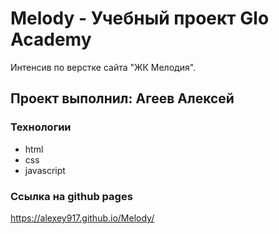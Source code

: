 # Melody - Учебный проект Glo Academy

Интенсив по верстке сайта "ЖК Мелодия".

## Проект выполнил: Агеев Алексей

### Технологии
- html
- css
- javascript

### Ссылка на github pages
<https://alexey917.github.io/Melody/>
